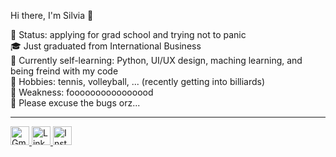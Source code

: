 Hi there, I'm Silvia 👋

🧠 Status: applying for grad school and trying not to panic <br>
🎓 Just graduated from International Business <br>
🤖 Currently self-learning: Python, UI/UX design, maching learning, and being freind with my code <br>
🌱 Hobbies: tennis, volleyball, ... (recently getting into billiards) <br>
🧋 Weakness: foooooooooooooood <br>
🚧 Please excuse the bugs orz...

---

<p align="left">
  <a href="mailto:silvialin0810@gmail.com" target="_blank">
    <img src="https://img.icons8.com/color/48/000000/gmail-new.png" alt="Gmail" width="30"/>
  </a>
  <a href="https://www.linkedin.com/in/silvia-lin-9199a226b/" target="_blank">
    <img src="https://cdn.jsdelivr.net/gh/devicons/devicon/icons/linkedin/linkedin-original.svg" alt="LinkedIn" width="30" />
  </a>
  <a href="https://instagram.com/silviaiaiaiaia" target="_blank">
    <img src="https://upload.wikimedia.org/wikipedia/commons/a/a5/Instagram_icon.png" alt="Instagram" width="30" />
  </a>
</p>


<!--
**silviaiaia/silviaiaia** is a ✨ _special_ ✨ repository because its `README.md` (this file) appears on your GitHub profile.
